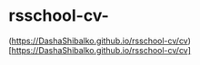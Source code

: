 # rsschool-cv-
(https://DashaShibalko.github.io/rsschool-cv/cv)[https://DashaShibalko.github.io/rsschool-cv/cv]
